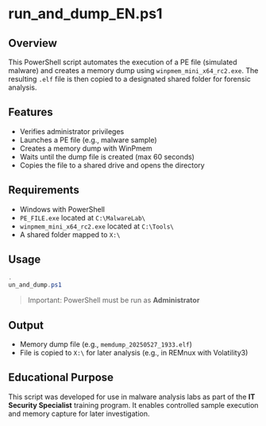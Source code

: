# run_and_dump_EN.ps1

## Overview

This PowerShell script automates the execution of a PE file (simulated malware) and creates a memory dump using `winpmem_mini_x64_rc2.exe`. The resulting `.elf` file is then copied to a designated shared folder for forensic analysis.

## Features

- Verifies administrator privileges
- Launches a PE file (e.g., malware sample)
- Creates a memory dump with WinPmem
- Waits until the dump file is created (max 60 seconds)
- Copies the file to a shared drive and opens the directory

## Requirements

- Windows with PowerShell
- `PE_FILE.exe` located at `C:\MalwareLab\`
- `winpmem_mini_x64_rc2.exe` located at `C:\Tools\`
- A shared folder mapped to `X:\`

## Usage

```powershell
.
un_and_dump.ps1
```

> Important: PowerShell must be run as **Administrator**

## Output

- Memory dump file (e.g., `memdump_20250527_1933.elf`)
- File is copied to `X:\` for later analysis (e.g., in REMnux with Volatility3)

## Educational Purpose

This script was developed for use in malware analysis labs as part of the **IT Security Specialist** training program. It enables controlled sample execution and memory capture for later investigation.
